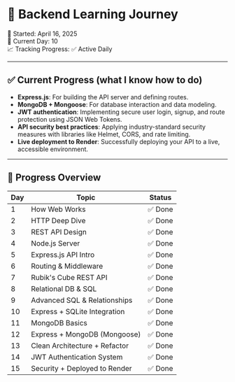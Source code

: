 # 🚀 Backend Learning Journey  
📅 Started: April 16, 2025  
🧠 Current Day: 10  
📈 Tracking Progress: ✅ Active Daily  

---

## ✅ Current Progress (what I know how to do)

* **Express.js**: For building the API server and defining routes.
* **MongoDB + Mongoose**: For database interaction and data modeling.
* **JWT authentication**: Implementing secure user login, signup, and route protection using JSON Web Tokens.
* **API security best practices**: Applying industry-standard security measures with libraries like Helmet, CORS, and rate limiting.
* **Live deployment to Render**: Successfully deploying your API to a live, accessible environment.

---

## 📆 Progress Overview

| Day | Topic                         | Status   |
|-----|-------------------------------|----------|
| 1  | How Web Works                  | ✅ Done  |
| 2  | HTTP Deep Dive                 | ✅ Done  |
| 3  | REST API Design                | ✅ Done  |
| 4  | Node.js Server                 | ✅ Done  |
| 5  | Express.js API Intro           | ✅ Done  |
| 6  | Routing & Middleware           | ✅ Done  |
| 7  | Rubik's Cube REST API          | ✅ Done  |
| 8  | Relational DB & SQL            | ✅ Done  |
| 9  | Advanced SQL & Relationships   | ✅ Done  |
| 10 | Express + SQLite Integration   | ✅ Done  |
| 11 | MongoDB Basics                 | ✅ Done  |
| 12 | Express + MongoDB (Mongoose)   | ✅ Done  |
| 13 | Clean Architecture + Refactor  | ✅ Done  |
| 14 | JWT Authentication System      | ✅ Done  |
| 15 | Security + Deployed to Render  | ✅ Done  |
